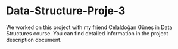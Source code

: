 # Data-Structure-Proje-3
We worked on this project with my friend Celaldoğan Güneş in Data Structures course. You can find detailed information in the project description document.
